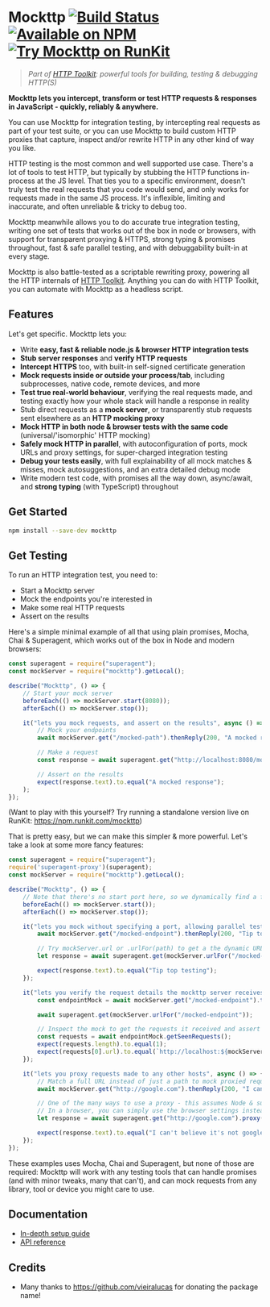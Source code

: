 # Mockttp [![Build Status](https://github.com/httptoolkit/mockttp/workflows/CI/badge.svg)](https://github.com/httptoolkit/mockttp/actions) [![Available on NPM](https://img.shields.io/npm/v/mockttp.svg)](https://npmjs.com/package/mockttp)  [![Try Mockttp on RunKit](https://badge.runkitcdn.com/mockttp.svg)](https://npm.runkit.com/mockttp)

> _Part of [HTTP Toolkit](https://httptoolkit.tech): powerful tools for building, testing & debugging HTTP(S)_

**Mockttp lets you intercept, transform or test HTTP requests & responses in JavaScript - quickly, reliably & anywhere.**

You can use Mockttp for integration testing, by intercepting real requests as part of your test suite, or you can use Mockttp to build custom HTTP proxies that capture, inspect and/or rewrite HTTP in any other kind of way you like.

HTTP testing is the most common and well supported use case. There's a lot of tools to test HTTP, but typically by stubbing the HTTP functions in-process at the JS level. That ties you to a specific environment, doesn't truly test the real requests that you code would send, and only works for requests made in the same JS process. It's inflexible, limiting and inaccurate, and often unreliable & tricky to debug too.

Mockttp meanwhile allows you to do accurate true integration testing, writing one set of tests that works out of the box in node or browsers, with support for transparent proxying & HTTPS, strong typing & promises throughout, fast & safe parallel testing, and with debuggability built-in at every stage.

Mockttp is also battle-tested as a scriptable rewriting proxy, powering all the HTTP internals of [HTTP Toolkit](https://httptoolkit.tech). Anything you can do with HTTP Toolkit, you can automate with Mockttp as a headless script.

## Features

Let's get specific. Mockttp lets you:

* Write **easy, fast & reliable node.js & browser HTTP integration tests**
* **Stub server responses** and **verify HTTP requests**
* **Intercept HTTPS** too, with built-in self-signed certificate generation
* **Mock requests inside or outside your process/tab**, including subprocesses, native code, remote devices, and more
* **Test true real-world behaviour**, verifying the real requests made, and testing exactly how your whole stack will handle a response in reality
* Stub direct requests as a **mock server**, or transparently stub requests sent elsewhere as an **HTTP mocking proxy**
* **Mock HTTP in both node & browser tests with the same code** (universal/'isomorphic' HTTP mocking)
* **Safely mock HTTP in parallel**, with autoconfiguration of ports, mock URLs and proxy settings, for super-charged integration testing
* **Debug your tests easily**, with full explainability of all mock matches & misses, mock autosuggestions, and an extra detailed debug mode
* Write modern test code, with promises all the way down, async/await, and **strong typing** (with TypeScript) throughout

## Get Started

```bash
npm install --save-dev mockttp
```

## Get Testing

To run an HTTP integration test, you need to:

* Start a Mockttp server
* Mock the endpoints you're interested in
* Make some real HTTP requests
* Assert on the results

Here's a simple minimal example of all that using plain promises, Mocha, Chai & Superagent, which works out of the box in Node and modern browsers:

```typescript
const superagent = require("superagent");
const mockServer = require("mockttp").getLocal();

describe("Mockttp", () => {
    // Start your mock server
    beforeEach(() => mockServer.start(8080));
    afterEach(() => mockServer.stop());

    it("lets you mock requests, and assert on the results", async () =>
        // Mock your endpoints
        await mockServer.get("/mocked-path").thenReply(200, "A mocked response");

        // Make a request
        const response = await superagent.get("http://localhost:8080/mocked-path");

        // Assert on the results
        expect(response.text).to.equal("A mocked response");
    );
});
```

(Want to play with this yourself? Try running a standalone version live on RunKit: https://npm.runkit.com/mockttp)

That is pretty easy, but we can make this simpler & more powerful. Let's take a look at some more fancy features:

```typescript
const superagent = require("superagent");
require('superagent-proxy')(superagent);
const mockServer = require("mockttp").getLocal();

describe("Mockttp", () => {
    // Note that there's no start port here, so we dynamically find a free one instead
    beforeEach(() => mockServer.start());
    afterEach(() => mockServer.stop());

    it("lets you mock without specifying a port, allowing parallel testing", async () => {
        await mockServer.get("/mocked-endpoint").thenReply(200, "Tip top testing")

        // Try mockServer.url or .urlFor(path) to get a the dynamic URL for the server's port
        let response = await superagent.get(mockServer.urlFor("/mocked-endpoint"));

        expect(response.text).to.equal("Tip top testing");
    });

    it("lets you verify the request details the mockttp server receives", async () => {
        const endpointMock = await mockServer.get("/mocked-endpoint").thenReply(200, "hmm?");

        await superagent.get(mockServer.urlFor("/mocked-endpoint"));

        // Inspect the mock to get the requests it received and assert on their details
        const requests = await endpointMock.getSeenRequests();
        expect(requests.length).to.equal(1);
        expect(requests[0].url).to.equal(`http://localhost:${mockServer.port}/mocked-endpoint`);
    });

    it("lets you proxy requests made to any other hosts", async () => {
        // Match a full URL instead of just a path to mock proxied requests
        await mockServer.get("http://google.com").thenReply(200, "I can't believe it's not google!");

        // One of the many ways to use a proxy - this assumes Node & superagent-proxy.
        // In a browser, you can simply use the browser settings instead.
        let response = await superagent.get("http://google.com").proxy(mockServer.url);

        expect(response.text).to.equal("I can't believe it's not google!");
    });
});
```

These examples uses Mocha, Chai and Superagent, but none of those are required: Mockttp will work with any testing tools that can handle promises (and with minor tweaks, many that can't), and can mock requests from any library, tool or device you might care to use.

## Documentation

* [In-depth setup guide](docs/setup.md)
* [API reference](https://httptoolkit.github.io/mockttp/)

## Credits

* Many thanks to https://github.com/vieiralucas for donating the package name!
